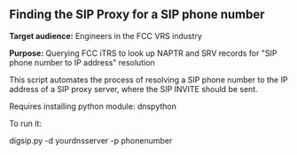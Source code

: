 <h2>Finding the SIP Proxy&nbsp;for a SIP phone number</h2>
<p><strong>Target audience:</strong> Engineers in the FCC VRS industry</p>
<p><strong>Purpose:</strong>&nbsp;Querying FCC iTRS to look up&nbsp;NAPTR and SRV records for&nbsp;"SIP phone number to IP address"&nbsp;resolution</p>
<p>This script automates the process of resolving a SIP phone number to the IP address of a SIP proxy server, where the SIP INVITE should be sent.</p>
<p>Requires installing python module: dnspython</p>
<p>To run it:</p>
<p>digsip.py -d yourdnsserver -p phonenumber</p>
